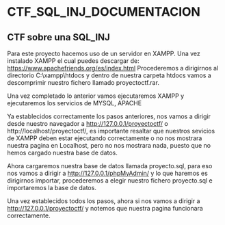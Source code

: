 # CTF_SQL_INJ_DOCUMENTACION
<H2>CTF sobre una SQL_INJ</H2>


Para este proyecto hacemos uso de un servidor en XAMPP. Una vez instalado XAMPP el cual puedes descargar de: https://www.apachefriends.org/es/index.html 
Procederemos a dirigirnos al directorio C:\xampp\htdocs y dentro de nuestra carpeta htdocs vamos a descomprimir nuestro fichero llamado proyectoctf.rar.

Una vez completado lo anterior vamos ejecutaremos XAMPP y ejecutaremos los servicios de MYSQL, APACHE

Ya establecidos correctamente los pasos anteriores, nos vamos a dirigir desde nuestro navegador a http://127.0.0.1/proyectoctf/ o http://localhost/proyectoctf/, es importante resaltar que nuestros sevicios de XAMPP deben estar ejecutando correctamente o no nos mostrara nuestra pagina en Localhost, pero no nos mostrara nada, puesto que no hemos cargado nuestra base de datos.

Ahora cargaremos nuestra base de datos llamada proyecto.sql, para eso nos vamos a dirigir a http://127.0.0.1/phpMyAdmin/ y lo que haremos es dirigirnos importar, procederemos a elegir nuestro fichero proyecto.sql e importaremos la base de datos.

Una vez establecidos todos los pasos, ahora si nos vamos a dirigir a http://127.0.0.1/proyectoctf/ y notemos que nuestra pagina funcionara correctamente.
